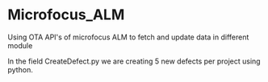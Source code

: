 # Microfocus_ALM
Using OTA API's of microfocus ALM to fetch and update data in different module 

In the field CreateDefect.py we are creating 5 new defects per project using python. 
